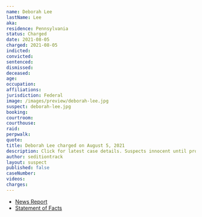 ```yaml
---
name: Deborah Lee
lastName: Lee
aka:
residence: Pennsylvania
status: Charged
date: 2021-08-05
charged: 2021-08-05
indicted:
convicted:
sentenced:
dismissed:
deceased:
age:
occupation:
affiliations:
jurisdiction: Federal
image: /images/preview/deborah-lee.jpg
suspect: deborah-lee.jpg
booking:
courtroom:
courthouse:
raid:
perpwalk:
quote:
title: Deborah Lee charged on August 5, 2021
description: Click for latest case details. Suspects innocent until proven guilty.
author: seditiontrack
layout: suspect
published: false
caseNumber:
videos:
charges:
---
```


- [News Report]()
- [Statement of Facts](https://extremism.gwu.edu/sites/g/files/zaxdzs2191/f/Deborah%20Lee%20Statement%20of%20Facts.pdf)
